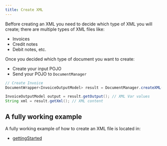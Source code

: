```yaml
---
title: Create XML
---
```


Beffore creating an XML you need to decide which type of XML you will create; there are multiple types of XML files like:

- Invoices
- Credit notes
- Debit notes, etc.

Once you decided which type of document you want to create:

- Create your input POJO
- Send your POJO to `DocumentManager`

```java
// Create Invoice
DocumentWrapper<InvoiceOutputModel> result = DocumentManager.createXML(input, config, systemClock);

InvoiceOutputModel output = result.getOutput(); // XML Var values
String xml = result.getXml(); // XML content
```

## A fully working example

A fully working example of how to create an XML file is located in:

- [gettingStarted](./gettingStarted)
